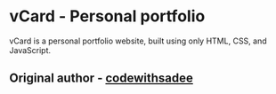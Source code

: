 # vCard - Personal portfolio

vCard is a personal portfolio website, built using only HTML, CSS, and JavaScript.

## Original author - [codewithsadee](https://github.com/codewithsadee)